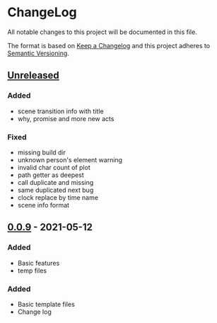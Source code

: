 # ChangeLog
All notable changes to this project will be documented in this file.

The format is based on [Keep a Changelog](http://keepachangelog.com/en/1.0.0/)
and this project adheres to [Semantic Versioning](http://semver.org/spec/v2.0.0.html).

## [Unreleased]

### Added
- scene transition info with title
- why, promise and more new acts
### Fixed
- missing build dir
- unknown person's element warning
- invalid char count of plot
- path getter as deepest
- call duplicate and missing
- same duplicated next bug
- clock replace by time name
- scene info format

## [0.0.9] - 2021-05-12
### Added
- Basic features
- temp files

### Added
- Basic template files
- Change log


[Unreleased]: https://github.com/NovelLab/sms/compare/v0.0.9...HEAD
[0.0.9]: https://github.com/NovelLab/sms/releases/v0.0.9
[0.0.1]: https://github.com/NovelLab/sms/releases/v0.0.1
